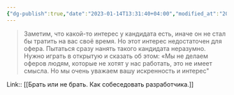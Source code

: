 ```yaml
---
{"dg-publish":true,"date":"2023-01-14T13:31:40+04:00","modified_at":"2023-03-25T14:21:08+04:00","title":"Не давать оффер незаинтерисованным людям","permalink":"/quotes/202204120833/","dgPassFrontmatter":true}
---
```



> Заметим, что какой-то интерес у кандидата есть, иначе он не стал бы тратить на вас своё время. Но этот интерес недостаточен для офера. Пытаться сразу нанять такого кандидата неразумно. Нужно играть в открытую и сказать об этом: «Мы не делаем оферов людям, которые не хотят у нас работать, это не имеет смысла. Но мы очень уважаем вашу искренность и интерес"

Link:: [[Брать или не брать. Как собеседовать разработчика.]]
